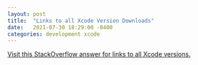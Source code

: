 ```yaml
---
layout: post
title:  "Links to all Xcode Version Downloads"
date:   2021-07-30 18:29:00 -0400
categories: development xcode
---
```


[Visit this StackOverflow answer for links to all Xcode versions.](https://stackoverflow.com/a/10335943/1739468)
